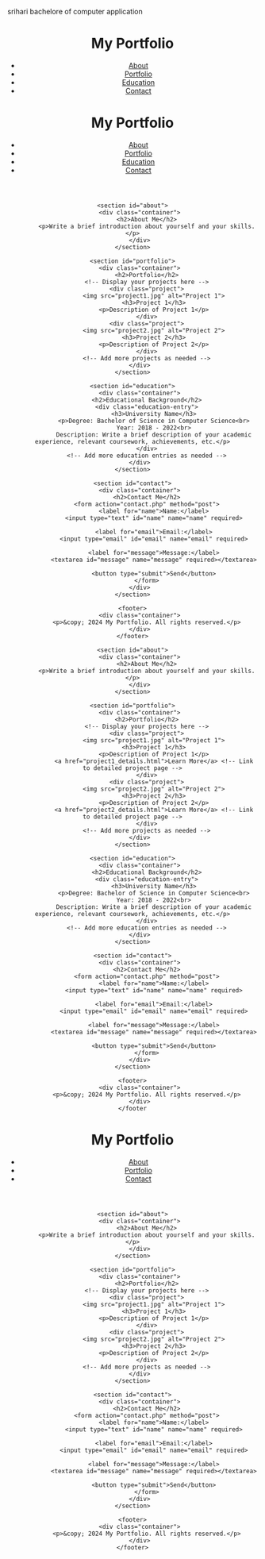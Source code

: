 srihari
bachelore of computer application
<!DOCTYPE html>
<html lang="en">
<head>
    <meta charset="UTF-8">
    <meta name="viewport" content="width=device-width, initial-scale=1.0">
    <title>My Portfolio</title>
    <link rel="stylesheet" href="styles.css"> <!-- Link to your CSS file for styling -->
</head>
<body>
    <header>
        <div class="container">
            <h1>My Portfolio</h1>
            <nav>
                <ul>
                    <li><a href="#about">About</a></li>
                    <li><a href="#portfolio">Portfolio</a></li>
                    <li><a href="#education">Education</a></li>
                    <li><a href="#contact">Contact</a></li>
                </ul>
            </nav>
        <!DOCTYPE html>
<html lang="en">
<head>
    <meta charset="UTF-8">
    <meta name="viewport" content="width=device-width, initial-scale=1.0">
    <title>My Portfolio</title>
    <link rel="stylesheet" href="styles.css"> <!-- Link to your CSS file for styling -->
</head>
<body>
    <header>
        <div class="container">
            <h1>My Portfolio</h1>
            <nav>
                <ul>
                    <li><a href="#about">About</a></li>
                    <li><a href="#portfolio">Portfolio</a></li>
                    <li><a href="#education">Education</a></li>
                    <li><a href="#contact">Contact</a></li>
                </ul>
            </nav>
        </div>
    </header>

    <section id="about">
        <div class="container">
            <h2>About Me</h2>
            <p>Write a brief introduction about yourself and your skills.</p>
        </div>
    </section>

    <section id="portfolio">
        <div class="container">
            <h2>Portfolio</h2>
            <!-- Display your projects here -->
            <div class="project">
                <img src="project1.jpg" alt="Project 1">
                <h3>Project 1</h3>
                <p>Description of Project 1</p>
            </div>
            <div class="project">
                <img src="project2.jpg" alt="Project 2">
                <h3>Project 2</h3>
                <p>Description of Project 2</p>
            </div>
            <!-- Add more projects as needed -->
        </div>
    </section>

    <section id="education">
        <div class="container">
            <h2>Educational Background</h2>
            <div class="education-entry">
                <h3>University Name</h3>
                <p>Degree: Bachelor of Science in Computer Science<br>
                Year: 2018 - 2022<br>
                Description: Write a brief description of your academic experience, relevant coursework, achievements, etc.</p>
            </div>
            <!-- Add more education entries as needed -->
        </div>
    </section>

    <section id="contact">
        <div class="container">
            <h2>Contact Me</h2>
            <form action="contact.php" method="post">
                <label for="name">Name:</label>
                <input type="text" id="name" name="name" required>

                <label for="email">Email:</label>
                <input type="email" id="email" name="email" required>

                <label for="message">Message:</label>
                <textarea id="message" name="message" required></textarea>

                <button type="submit">Send</button>
            </form>
        </div>
    </section>

    <footer>
        <div class="container">
            <p>&copy; 2024 My Portfolio. All rights reserved.</p>
        </div>
    </footer>
</body>
</html>


    <section id="about">
        <div class="container">
            <h2>About Me</h2>
            <p>Write a brief introduction about yourself and your skills.</p>
        </div>
    </section>

    <section id="portfolio">
        <div class="container">
            <h2>Portfolio</h2>
            <!-- Display your projects here -->
            <div class="project">
                <img src="project1.jpg" alt="Project 1">
                <h3>Project 1</h3>
                <p>Description of Project 1</p>
                <a href="project1_details.html">Learn More</a> <!-- Link to detailed project page -->
            </div>
            <div class="project">
                <img src="project2.jpg" alt="Project 2">
                <h3>Project 2</h3>
                <p>Description of Project 2</p>
                <a href="project2_details.html">Learn More</a> <!-- Link to detailed project page -->
            </div>
            <!-- Add more projects as needed -->
        </div>
    </section>

    <section id="education">
        <div class="container">
            <h2>Educational Background</h2>
            <div class="education-entry">
                <h3>University Name</h3>
                <p>Degree: Bachelor of Science in Computer Science<br>
                Year: 2018 - 2022<br>
                Description: Write a brief description of your academic experience, relevant coursework, achievements, etc.</p>
            </div>
            <!-- Add more education entries as needed -->
        </div>
    </section>

    <section id="contact">
        <div class="container">
            <h2>Contact Me</h2>
            <form action="contact.php" method="post">
                <label for="name">Name:</label>
                <input type="text" id="name" name="name" required>

                <label for="email">Email:</label>
                <input type="email" id="email" name="email" required>

                <label for="message">Message:</label>
                <textarea id="message" name="message" required></textarea>

                <button type="submit">Send</button>
            </form>
        </div>
    </section>

    <footer>
        <div class="container">
            <p>&copy; 2024 My Portfolio. All rights reserved.</p>
        </div>
    </footer
<!DOCTYPE html>
<html lang="en">
<head>
    <meta charset="UTF-8">
    <meta name="viewport" content="width=device-width, initial-scale=1.0">
    <title>My Portfolio</title>
    <link rel="stylesheet" href="styles.css"> <!-- Link to your CSS file for styling -->
</head>
<body>
    <header>
        <div class="container">
            <h1>My Portfolio</h1>
            <nav>
                <ul>
                    <li><a href="#about">About</a></li>
                    <li><a href="#portfolio">Portfolio</a></li>
                    <li><a href="#contact">Contact</a></li>
                </ul>
            </nav>
        </div>
    </header>

    <section id="about">
        <div class="container">
            <h2>About Me</h2>
            <p>Write a brief introduction about yourself and your skills.</p>
        </div>
    </section>

    <section id="portfolio">
        <div class="container">
            <h2>Portfolio</h2>
            <!-- Display your projects here -->
            <div class="project">
                <img src="project1.jpg" alt="Project 1">
                <h3>Project 1</h3>
                <p>Description of Project 1</p>
            </div>
            <div class="project">
                <img src="project2.jpg" alt="Project 2">
                <h3>Project 2</h3>
                <p>Description of Project 2</p>
            </div>
            <!-- Add more projects as needed -->
        </div>
    </section>

    <section id="contact">
        <div class="container">
            <h2>Contact Me</h2>
            <form action="contact.php" method="post">
                <label for="name">Name:</label>
                <input type="text" id="name" name="name" required>

                <label for="email">Email:</label>
                <input type="email" id="email" name="email" required>

                <label for="message">Message:</label>
                <textarea id="message" name="message" required></textarea>

                <button type="submit">Send</button>
            </form>
        </div>
    </section>

    <footer>
        <div class="container">
            <p>&copy; 2024 My Portfolio. All rights reserved.</p>
        </div>
    </footer>
</body>
</html>

